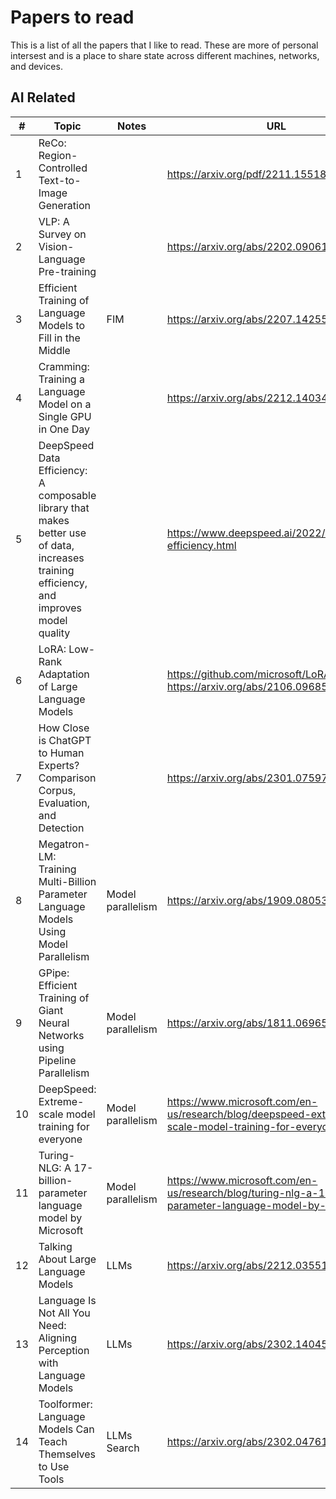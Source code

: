 # Papers to read

This is a list of all the papers that I like to read. These are more of personal intersest and is a place to share state across different machines, networks, and devices.

## AI Related

| #             | Topic         | Notes | URL |
| ------------- |-------------| -----|-----|
| 1 | ReCo: Region-Controlled Text-to-Image Generation |  | https://arxiv.org/pdf/2211.15518v1.pdf |
| 2 | VLP: A Survey on Vision-Language Pre-training |    | https://arxiv.org/abs/2202.09061 |
| 3 | Efficient Training of Language Models to Fill in the Middle | FIM    | https://arxiv.org/abs/2207.14255 |
| 4 | Cramming: Training a Language Model on a Single GPU in One Day |     | https://arxiv.org/abs/2212.14034 |
| 5 | DeepSpeed Data Efficiency: A composable library that makes better use of data, increases training efficiency, and improves model quality |     | https://www.deepspeed.ai/2022/12/11/data-efficiency.html |
| 6 | LoRA: Low-Rank Adaptation of Large Language Models |     | https://github.com/microsoft/LoRA and https://arxiv.org/abs/2106.09685 |
| 7 | How Close is ChatGPT to Human Experts? Comparison Corpus, Evaluation, and Detection |     | https://arxiv.org/abs/2301.07597 |
| 8 | Megatron-LM: Training Multi-Billion Parameter Language Models Using Model Parallelism | Model parallelism    | https://arxiv.org/abs/1909.08053 |
| 9 | GPipe: Efficient Training of Giant Neural Networks using Pipeline Parallelism | Model parallelism    | https://arxiv.org/abs/1811.06965 |
| 10 | DeepSpeed: Extreme-scale model training for everyone | Model parallelism    | https://www.microsoft.com/en-us/research/blog/deepspeed-extreme-scale-model-training-for-everyone/ |
| 11 | Turing-NLG: A 17-billion-parameter language model by Microsoft | Model parallelism    | https://www.microsoft.com/en-us/research/blog/turing-nlg-a-17-billion-parameter-language-model-by-microsoft/ |
| 12 | Talking About Large Language Models | LLMs | https://arxiv.org/abs/2212.03551 |
| 13 | Language Is Not All You Need: Aligning Perception with Language Models | LLMs | https://arxiv.org/abs/2302.14045 |
| 14 | Toolformer: Language Models Can Teach Themselves to Use Tools | LLMs Search | https://arxiv.org/abs/2302.04761 |
